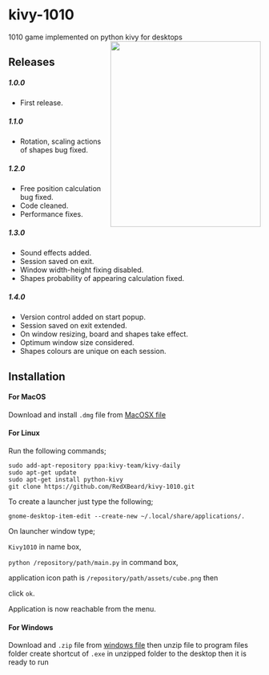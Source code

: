 # kivy-1010
1010 game implemented on python kivy for desktops
<a href="url"><img src="http://s10.postimg.org/g8rs7ptkp/Screen_Shot_2015_03_25_at_13_13_39.png" align="right" height="370" width="300" ></a>

## Releases

##### 1.0.0
- First release.

##### 1.1.0
- Rotation, scaling actions of shapes bug fixed.

##### 1.2.0
- Free position calculation bug fixed.
- Code cleaned.
- Performance fixes.

##### 1.3.0
- Sound effects added.
- Session saved on exit.
- Window width-height fixing disabled.
- Shapes probability of appearing calculation fixed.

##### 1.4.0
- Version control added on start popup.
- Session saved on exit extended.
- On window resizing, board and shapes take effect.
- Optimum window size considered.
- Shapes colours are unique on each session.

## Installation

#### For MacOS
Download and install <code>.dmg</code> file from [MacOSX file](https://app.box.com/s/k62rafyc2a0e80h88crn9km274123eqi)

#### For Linux
Run the following commands;
```
sudo add-apt-repository ppa:kivy-team/kivy-daily
sudo apt-get update
sudo apt-get install python-kivy
git clone https://github.com/RedXBeard/kivy-1010.git
```
To create a launcher just type the following;
```
gnome-desktop-item-edit --create-new ~/.local/share/applications/.
```
On launcher window type;

<code>Kivy1010</code> in name box, 

<code>python /repository/path/main.py</code> in command box, 

application icon path is <code>/repository/path/assets/cube.png</code> then 

click <code>ok</code>. 

Application is now reachable from the menu.


#### For Windows
Download and <code>.zip</code> file from [windows file](https://app.box.com/s/2zf82w8gxv1w31m4vsi6xkz4eceaqdae) then unzip file to program files folder create shortcut of <code>.exe</code> in unzipped folder to the desktop then it is ready to run
